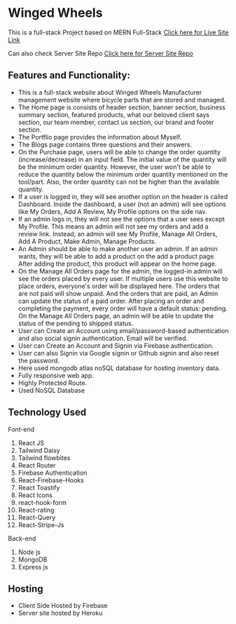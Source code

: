 # Winged Wheels

This is a full-stack Project based on MERN Full-Stack [Click here for Live Site Link](https://bicycle-manufacturer-website.web.app/)

Can also check Server Site Repo [Click here for Server Site Repo](https://github.com/programming-hero-web-course1/manufacturer-website-server-side-shova29)

## Features and Functionality:

- This is a full-stack website about Winged Wheels Manufacturer management website where bicycle parts that are stored and managed.
- The Home page is consists of header section, banner section, business summary section, featured products, what our beloved client says section, our team member, contact us section, our brand and footer section.
- The Portflio page provides the information about Myself.
- The Blogs page contains three questions and their answers.
- On the Purchase page, users will be able to change the order quantity (increase/decrease) in an input field. The initial value of the quantity will be the minimum order quantity. However, the user won't be able to reduce the quantity below the minimum order quantity mentioned on the tool/part. Also, the order quantity can not be higher than the available quantity.
- If a user is logged in, they will see another option on the header is called Dashboard. Inside the dashboard, a user (not an admin) will see options like My Orders, Add A Review, My Profile options on the side nav.
- If an admin logs in, they will not see the options that a user sees except My Profile. This means an admin will not see my orders and add a review link. Instead, an admin will see My Profile, Manage All Orders, Add A Product, Make Admin, Manage Products.
- An Admin should be able to make another user an admin. If an admin wants, they will be able to add a product on the add a product page. After adding the product, this product will appear on the home page.
- On the Manage All Orders page for the admin, the logged-in admin will see the orders placed by every user. If multiple users use this website to place orders, everyone's order will be displayed here. The orders that are not paid will show unpaid. And the orders that are paid, an Admin can update the status of a paid order. After placing an order and completing the payment, every order will have a default status: pending. On the Manage All Orders page, an admin will be able to update the status of the pending to shipped status.
- User can Create an Account using email/password-based authentication and also social signin authentication. Email will be verified.
- User can Create an Account and Signin via Firebase authentication.
- User can also Signin via Google signin or Github signin and also reset the password.
- Here used mongodb atlas noSQL database for hosting inventory data.
- Fully responsive web app.
- Highly Protected Route.
- Used NoSQL Database

## Technology Used

Font-end

1. React JS
2. Tailwind Daisy
3. Tailwind flowbites
4. React Router
5. Firebase Authentication
6. React-Firebase-Hooks
7. React Toastify
8. React Icons
9. react-hook-form
10. React-rating
11. React-Query
12. React-Stripe-Js

Back-end

1. Node js
2. MongoDB
3. Express js

## Hosting

- Client Side Hosted by Firebase
- Server site hosted by Heroku
